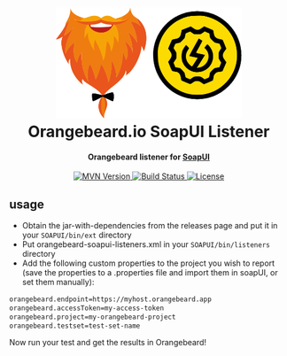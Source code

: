 <h1 align="center">
  <a href="https://github.com/orangebeard-io/soapui-listener">
    <img src="https://raw.githubusercontent.com/orangebeard-io/soapui-listener/main/.github/logo.svg" alt="Orangebeard.io SoapUI Listener" height="200">
  </a>
  <br>Orangebeard.io SoapUI Listener<br>
</h1>

<h4 align="center">Orangebeard listener for <a href="https://www.soapui.org/" target="_blank" rel="noopener">SoapUI</a> </h4>

<p align="center">
  <a href="https://repo.maven.apache.org/maven2/io/orangebeard/soapui-listener/">
    <img src="https://img.shields.io/maven-central/v/io.orangebeard/soapui-listener?style=flat-square"
      alt="MVN Version" />
  </a>
  <a href="https://github.com/orangebeard-io/soapui-listener/actions">
    <img src="https://img.shields.io/github/workflow/status/orangebeard-io/soapui-listener/release?style=flat-square"
      alt="Build Status" />
  </a>
  <a href="https://github.com/orangebeard-io/soapui-listener/blob/master/LICENSE.txt">
    <img src="https://img.shields.io/github/license/orangebeard-io/soapui-listener?style=flat-square"
      alt="License" />
  </a>
</p>

## usage

 - Obtain the jar-with-dependencies from the releases page and put it in your `SOAPUI/bin/ext` directory
 - Put orangebeard-soapui-listeners.xml in your `SOAPUI/bin/listeners` directory
 - Add the following custom properties to the project you wish to report (save the properties to a .properties file and import them in soapUI, or set them manually):
```properties
orangebeard.endpoint=https://myhost.orangebeard.app
orangebeard.accessToken=my-access-token
orangebeard.project=my-orangebeard-project
orangebeard.testset=test-set-name
```


Now run your test and get the results in Orangebeard!
